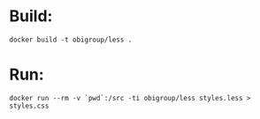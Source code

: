 # Build:
```
docker build -t obigroup/less .
```

# Run:
```
docker run --rm -v `pwd`:/src -ti obigroup/less styles.less > styles.css
```
